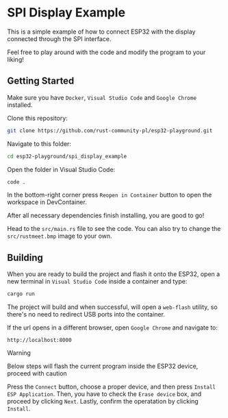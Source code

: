# SPI Display Example

This is a simple example of how to connect ESP32 with the display connected through the SPI interface.

Feel free to play around with the code and modify the program to your liking!

## Getting Started

Make sure you have `Docker`, `Visual Studio Code` and `Google Chrome` installed.

Clone this repository:

```sh
git clone https://github.com/rust-community-pl/esp32-playground.git
```

Navigate to this folder:

```sh
cd esp32-playground/spi_display_example
```

Open the folder in Visual Studio Code:

```sh
code .
```

In the bottom-right corner press `Reopen in Container` button to open the workspace in DevContainer.

After all necessary dependencies finish installing, you are good to go!

Head to the `src/main.rs` file to see the code. You can also try to change the `src/rustmeet.bmp` image to your own.

## Building

When you are ready to build the project and flash it onto the ESP32, open a new terminal in `Visual Studio Code` inside a container and type:

```sh
cargo run
```

The project will build and when successful, will open a `web-flash` utility, so there's no need to redirect USB ports into the container.

If the url opens in a different browser, open `Google Chrome` and navigate to:

```
http://localhost:8000
```

> [!WARNING]
> Below steps will flash the current program inside the ESP32 device, proceed with caution

Press the `Connect` button, choose a proper device, and then press `Install ESP Application`. Then, you have to check the `Erase device` box, and proceed by clicking `Next`. Lastly, confirm the operatation by clicking `Install`.
